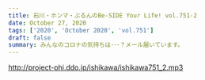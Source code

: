 ```yaml
---
title: 石川・ホンマ・ぶるんのBe-SIDE Your Life! vol.751-2
date: October 27, 2020
tags: ['2020', 'October 2020', 'vol.751']
draft: false
summary: みんなのコロナの気持ちは･･･？メール届いています。
---
```


http://project-phi.ddo.jp/ishikawa/ishikawa751_2.mp3